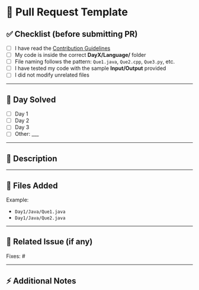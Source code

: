 # 📌 Pull Request Template

## ✅ Checklist (before submitting PR)

- [ ] I have read the [Contribution Guidelines](../README.md#-contribution-guidelines)
- [ ] My code is inside the correct **DayX/Language/** folder
- [ ] File naming follows the pattern: `Que1.java`, `Que2.cpp`, `Que3.py`, etc.
- [ ] I have tested my code with the sample **Input/Output** provided
- [ ] I did not modify unrelated files

---

## 📅 Day Solved

- [ ] Day 1
- [ ] Day 2
- [ ] Day 3
- [ ] Other: \_\_\_

---

## 📝 Description

<!-- Briefly describe what you have done in this PR -->

---

## 📂 Files Added

<!-- List all files you added/modified -->

Example:

- `Day1/Java/Que1.java`
- `Day1/Java/Que2.java`

---

## 🔗 Related Issue (if any)

Fixes: #

---

## ⚡ Additional Notes

<!-- Add any notes or comments for the reviewer -->
